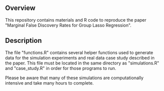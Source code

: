 ## Overview

This repository contains materials and R code to reproduce the paper "Marginal False Discovery Rates for Group Lasso Regression".

## Description

The file "functions.R" contains several helper functions used to generate data for the simulation experiments and real data case study described in the paper.  This file must be located in the same directory as "simulations.R" and "case_study.R" in order for those programs to run.

Please be aware that many of these simulations are computationally intensive and take many hours to complete.

